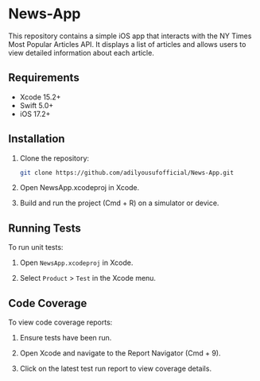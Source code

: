 # News-App

This repository contains a simple iOS app that interacts with the NY Times Most Popular Articles API. It displays a list of articles and allows users to view detailed information about each article.

## Requirements

- Xcode 15.2+
- Swift 5.0+
- iOS 17.2+

## Installation

1. Clone the repository:

   ```bash
   git clone https://github.com/adilyousufofficial/News-App.git
   
2. Open NewsApp.xcodeproj in Xcode.

3. Build and run the project (Cmd + R) on a simulator or device.

## Running Tests

To run unit tests:

1. Open `NewsApp.xcodeproj` in Xcode.

2. Select `Product` > `Test` in the Xcode menu.

## Code Coverage

To view code coverage reports:

1. Ensure tests have been run.

2. Open Xcode and navigate to the Report Navigator (Cmd + 9).

3. Click on the latest test run report to view coverage details.

